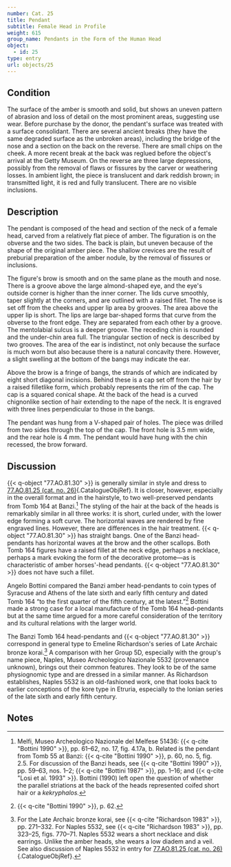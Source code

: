 ```yaml
---
number: Cat. 25
title: Pendant
subtitle: Female Head in Profile
weight: 615
group_name: Pendants in the Form of the Human Head
object:
  - id: 25
type: entry
url: objects/25
---
```


## Condition

The surface of the amber is smooth and solid, but shows an uneven pattern of abrasion and loss of detail on the most prominent areas, suggesting use wear. Before purchase by the donor, the pendant's surface was treated with a surface consolidant. There are several ancient breaks (they have the same degraded surface as the unbroken areas), including the bridge of the nose and a section on the back on the reverse. There are small chips on the cheek. A more recent break at the back was reglued before the object's arrival at the Getty Museum. On the reverse are three large depressions, possibly from the removal of flaws or fissures by the carver or weathering losses. In ambient light, the piece is translucent and dark reddish brown; in transmitted light, it is red and fully translucent. There are no visible inclusions.

## Description

The pendant is composed of the head and section of the neck of a female head, carved from a relatively flat piece of amber. The figuration is on the obverse and the two sides. The back is plain, but uneven because of the shape of the original amber piece. The shallow crevices are the result of preburial preparation of the amber nodule, by the removal of fissures or inclusions.

The figure's brow is smooth and on the same plane as the mouth and nose. There is a groove above the large almond-shaped eye, and the eye's outside corner is higher than the inner corner. The lids curve smoothly, taper slightly at the corners, and are outlined with a raised fillet. The nose is set off from the cheeks and upper lip area by grooves. The area above the upper lip is short. The lips are large bar-shaped forms that curve from the obverse to the front edge. They are separated from each other by a groove. The mentolabial sulcus is a deeper groove. The receding chin is rounded and the under-chin area full. The triangular section of neck is described by two grooves. The area of the ear is indistinct, not only because the surface is much worn but also because there is a natural concavity there. However, a slight swelling at the bottom of the bangs may indicate the ear.

Above the brow is a fringe of bangs, the strands of which are indicated by eight short diagonal incisions. Behind these is a cap set off from the hair by a raised filletlike form, which probably represents the rim of the cap. The cap is a squared conical shape. At the back of the head is a curved chignonlike section of hair extending to the nape of the neck. It is engraved with three lines perpendicular to those in the bangs.

The pendant was hung from a V-shaped pair of holes. The piece was drilled from two sides through the top of the cap. The front hole is 3.5 mm wide, and the rear hole is 4 mm. The pendant would have hung with the chin recessed, the brow forward.

## Discussion

{{< q-object "77.AO.81.30" >}} is generally similar in style and dress to [77.AO.81.25 (cat. no. 26)](#cat-77.AO.81.25){.CatalogueObjRef}. It is closer, however, especially in the overall format and in the hairstyle, to two well-preserved pendants from Tomb 164 at Banzi.[^1] The styling of the hair at the back of the heads is remarkably similar in all three works: it is short, curled under, with the lower edge forming a soft curve. The horizontal waves are rendered by fine engraved lines. However, there are differences in the hair treatment. {{< q-object "77.AO.81.30" >}} has straight bangs. One of the Banzi head-pendants has horizontal waves at the brow and the other scallops. Both Tomb 164 figures have a raised fillet at the neck edge, perhaps a necklace, perhaps a mark evoking the form of the decorative protome—as is characteristic of amber horses'-head pendants. {{< q-object "77.AO.81.30" >}} does not have such a fillet.

Angelo Bottini compared the Banzi amber head-pendants to coin types of Syracuse and Athens of the late sixth and early fifth century and dated Tomb 164 “to the first quarter of the fifth century, at the latest.”[^2] Bottini made a strong case for a local manufacture of the Tomb 164 head-pendants but at the same time argued for a more careful consideration of the territory and its cultural relations with the larger world.

The Banzi Tomb 164 head-pendants and {{< q-object "77.AO.81.30" >}} correspond in general type to Emeline Richardson's series of Late Archaic bronze korai.[^3] A comparison with her Group 5D, especially with the group's name piece, Naples, Museo Archeologico Nazionale 5532 (provenance unknown), brings out their common features. They look to be of the same physiognomic type and are dressed in a similar manner. As Richardson establishes, Naples 5532 is an old-fashioned work, one that looks back to earlier conceptions of the kore type in Etruria, especially to the Ionian series of the late sixth and early fifth century.

## Notes

[^1]: Melfi, Museo Archeologico Nazionale del Melfese 51436: {{< q-cite "Bottini 1990" >}}, pp. 61–62, no. 17, fig. 4.17a, b. Related is the pendant from Tomb 55 at Banzi: {{< q-cite "Bottini 1990" >}}, p. 60, no. 5, fig. 2.5. For discussion of the Banzi heads, see {{< q-cite "Bottini 1990" >}}, pp. 59–63, nos. 1–2; {{< q-cite "Bottini 1987" >}}, pp. 1–16; and {{< q-cite "Losi et al. 1993" >}}. Bottini (1990) left open the question of whether the parallel striations at the back of the heads represented coifed short hair or a *kekryphalos.*

[^2]: {{< q-cite "Bottini 1990" >}}, p. 62.

[^3]: For the Late Archaic bronze korai, see {{< q-cite "Richardson 1983" >}}, pp. 271–332. For Naples 5532, see {{< q-cite "Richardson 1983" >}}, pp. 323–25, figs. 770–71. Naples 5532 wears a short necklace and disk earrings. Unlike the amber heads, she wears a low diadem and a veil. See also discussion of Naples 5532 in entry for [77.AO.81.25 (cat. no. 26)](#cat-77.AO.81.25){.CatalogueObjRef}.
